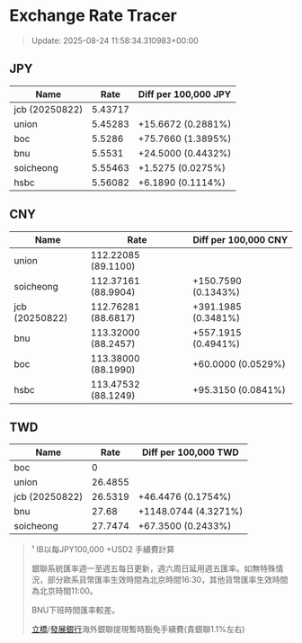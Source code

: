 # Exchange Rate Tracer

> Update: 2025-08-24 11:58:34.310983+00:00

## JPY

| Name           |    Rate | Diff per 100,000 JPY   |
|----------------|---------|------------------------|
| jcb (20250822) | 5.43717 |                        |
| union          | 5.45283 | +15.6672 (0.2881%)     |
| boc            | 5.5286  | +75.7660 (1.3895%)     |
| bnu            | 5.5531  | +24.5000 (0.4432%)     |
| soicheong      | 5.55463 | +1.5275 (0.0275%)      |
| hsbc           | 5.56082 | +6.1890 (0.1114%)      |

## CNY

| Name           | Rate                | Diff per 100,000 CNY   |
|----------------|---------------------|------------------------|
| union          | 112.22085	(89.1100) |                        |
| soicheong      | 112.37161	(88.9904) | +150.7590 (0.1343%)    |
| jcb (20250822) | 112.76281	(88.6817) | +391.1985 (0.3481%)    |
| bnu            | 113.32000	(88.2457) | +557.1915 (0.4941%)    |
| boc            | 113.38000	(88.1990) | +60.0000 (0.0529%)     |
| hsbc           | 113.47532	(88.1249) | +95.3150 (0.0841%)     |

## TWD

| Name           |    Rate | Diff per 100,000 TWD   |
|----------------|---------|------------------------|
| boc            |  0      |                        |
| union          | 26.4855 |                        |
| jcb (20250822) | 26.5319 | +46.4476 (0.1754%)     |
| bnu            | 27.68   | +1148.0744 (4.3271%)   |
| soicheong      | 27.7474 | +67.3500 (0.2433%)     |


> ¹ IB以每JPY100,000 +USD2 手續費計算
>
> 銀聯系統匯率週一至週五每日更新，週六周日延用週五匯率。如無特殊情況，部分歐系貨幣匯率生效時間為北京時間16:30，其他貨幣匯率生效時間為北京時間11:00。
>
> BNU下班時間匯率較差。
>
> [立橋](https://www.wlbank.com.mo/uploads/ueditor/file/20181211/1544536513900230.pdf)/[發展銀行](https://www.mdb.com.mo/Service_Charges_20230728.pdf)海外銀聯提現暫時豁免手續費(貴銀聯1.1%左右)


